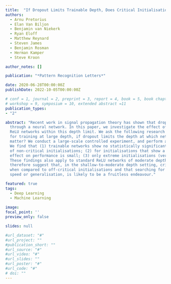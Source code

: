 ```yaml
---
title:  "If Dropout Limits Trainable Depth, Does Critical Initialisation Still Matter?  A Large-scale Statistical Analysis on ReLU Networks"
authors:
  - Arnu Pretorius
  - Elan Van Biljon
  - Benjamin van Niekerk
  - Ryan Eloff
  - Matthew Reynard
  - Steven James
  - Benjamin Rosman
  - Herman Kamper
  - Steve Kroon 

author_notes: []

publication: "*Pattern Recognition Letters*"

date: 2020-06-28T00:00:00Z
publishDate: 2022-10-05T00:00:00Z

# conf = 1, journal = 2, preprint = 3, report = 4, book = 5, book chapter = 6, thesis = 7, patent = 9
# workshop = 9, symposium = 10, extended abstract =11
publication_types:
- "2"

abstract: "Recent work in signal propagation theory has shown that dropout limits the depth to which information can propagate 
  through a neural network. In this paper, we investigate the effect of initialisation on training speed and generalisation for 
  ReLU networks within this depth limit. We ask the following research question: given that critical initialisation is crucial
  for training at large depth, if dropout limits the depth at which networks are trainable, does initialising critically still
  matter? We conduct a large-scale controlled experiment, and perform a statistical analysis of over 12 000 trained networks. 
  We find that (1) trainable networks show no statistically significant difference in performance over a wide range
  of non-critical initialisations; (2) for initialisations that show a statistically significant difference, the net
  effect on performance is small; (3) only extreme initialisations (very small or very large) perform worse than criticality.
  These findings also apply to standard ReLU networks of moderate depth as a special case of zero dropout. Our results 
  therefore suggest that, in the shallow-to-moderate depth setting, critical initialisation provides zero performance gains
  when compared to off-critical initialisations and that searching for off-critical initialisations that might improve training
  speed or generalisation, is likely to be a fruitless endeavour."

featured: true
tags:
  - Deep Learning
  - Machine Learning
  
image:
focal_point: ''
preview_only: false

slides: null

#url_dataset: "#"
#url_project: ""
#publication_short: ""
#url_source: "#"
#url_video: "#"
#url_slides: ""
#url_poster: "#"
#url_code: "#"
# doi: ""
---
```

